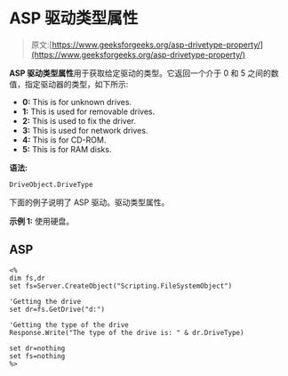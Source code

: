 # ASP 驱动类型属性

> 原文:[https://www.geeksforgeeks.org/asp-drivetype-property/](https://www.geeksforgeeks.org/asp-drivetype-property/)

**ASP 驱动类型属性**用于获取给定驱动的类型。它返回一个介于 0 和 5 之间的数值，指定驱动器的类型，如下所示:

*   **0:** This is for unknown drives.
*   **1:** This is used for removable drives.
*   **2:** This is used to fix the driver.
*   **3:** This is used for network drives.
*   **4:** This is for CD-ROM.
*   **5:** This is for RAM disks.

**语法:**

```
DriveObject.DriveType
```

下面的例子说明了 ASP 驱动。驱动类型属性。

**示例 1:** 使用硬盘。

## ASP

```
<%
dim fs,dr
set fs=Server.CreateObject("Scripting.FileSystemObject")

'Getting the drive
set dr=fs.GetDrive("d:")

'Getting the type of the drive
Response.Write("The type of the drive is: " & dr.DriveType)

set dr=nothing
set fs=nothing
%>
```